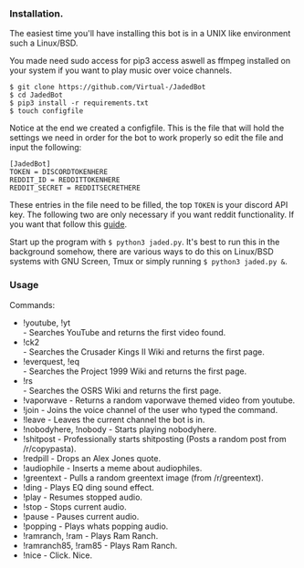 ### Installation.

The easiest time you'll have installing this bot is in a UNIX like environment such a Linux/BSD.

You made need sudo access for pip3 access aswell as ffmpeg installed on your system if you want to play music over voice channels.

```
$ git clone https://github.com/Virtual-/JadedBot
$ cd JadedBot
$ pip3 install -r requirements.txt
$ touch configfile
```

Notice at the end we created a configfile. This is the file that will hold the settings we need in order for the bot to work properly so edit the file and input the following:

```
[JadedBot]
TOKEN = DISCORDTOKENHERE
REDDIT_ID = REDDITTOKENHERE
REDDIT_SECRET = REDDITSECRETHERE
```

These entries in the file need to be filled, the top `TOKEN` is your discord API key. The following two are only necessary if you want reddit functionality. If you want that follow this [guide](https://praw.readthedocs.io/en/latest/getting_started/authentication.html).

Start up the program with `$ python3 jaded.py`. It's best to run this in the background somehow, there are various ways to do this on Linux/BSD systems with GNU Screen, Tmux or simply running `$ python3 jaded.py &`.


### Usage

Commands:
- !youtube, !yt <search> - Searches YouTube and returns the first video found.
- !ck2 <search> - Searches the Crusader Kings II Wiki and returns the first page.
- !everquest, !eq <search> - Searches the Project 1999 Wiki and returns the first page. 
- !rs <search> - Searches the OSRS Wiki and returns the first page. 
- !vaporwave - Returns a random vaporwave themed video from youtube.
- !join - Joins the voice channel of the user who typed the command.
- !leave - Leaves the current channel the bot is in.
- !nobodyhere, !nobody - Starts playing nobodyhere.
- !shitpost - Professionally starts shitposting (Posts a random post from /r/copypasta).
- !redpill - Drops an Alex Jones quote.
- !audiophile - Inserts a meme about audiophiles.
- !greentext - Pulls a random greentext image (from /r/greentext).
- !ding - Plays EQ ding sound effect.
- !play - Resumes stopped audio.
- !stop - Stops current audio.
- !pause - Pauses current audio.
- !popping - Plays whats popping audio.
- !ramranch, !ram - Plays Ram Ranch.
- !ramranch85, !ram85 - Plays Ram Ranch.
- !nice - Click. Nice.
